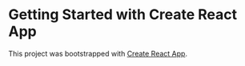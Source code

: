 # Getting Started with Create React App

This project was bootstrapped with [Create React App](https://github.com/facebook/create-react-app).


 
 
